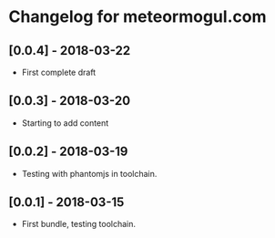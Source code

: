 # Changelog for meteormogul.com

## [0.0.4] - 2018-03-22

- First complete draft

## [0.0.3] - 2018-03-20

- Starting to add content

## [0.0.2] - 2018-03-19

- Testing with phantomjs in toolchain.

## [0.0.1] - 2018-03-15

- First bundle, testing toolchain.
